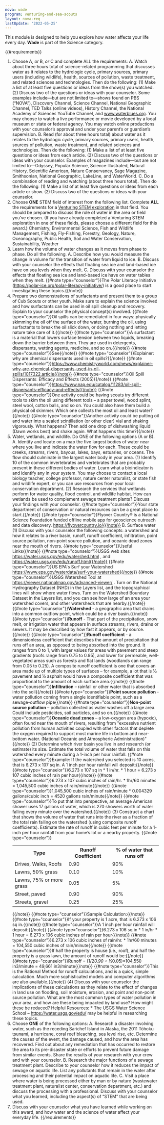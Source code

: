 ```yaml
---
nova: wade
program: venturing-and-sea-scouts
layout: nova-req
lastUpdate: '2022-05-25'
---
```


This module is designed to help you explore how water affects your life every day. **Wade** is part of the Science category.

{{#requirements}}
1. Choose A, *or* B, *or* C and complete ALL the requirements:
    A. Watch about three hours total of science-related programming that discusses water as it relates to the hydrologic cycle, primary sources, primary users (including wildlife), health, sources of pollution, waste treatment, and related sciences and technologies. Then do the following:
        (1) Make a list of at least five questions or ideas from the show(s) you watched.
        (2) Discuss two of the questions or ideas with your counselor.
        Some examples include—but are not limited to—shows found on PBS (“NOVA”), Discovery Channel, Science Channel, National Geographic Channel, TED Talks (online videos), History Channel, the National Academy of Sciences YouTube Channel, and www.waterblues.org. You may choose to watch a live performance or movie developed by a local museum or state or federal agency. You may watch online productions with your counselor’s approval and under your parent’s or guardian’s supervision.
    B. Read (for about three hours total) about water as it relates to the hydrologic cycle, primary sources, primary users, health, sources of pollution, waste treatment, and related sciences and technologies. Then do the following:
        (1) Make a list of at least five questions or ideas from each article.
        (2) Discuss two of the questions or ideas with your counselor.
        Examples of magazines include—but are not limited to—Odyssey, Popular Science, Science Illustrated, Natural History, Scientific American, Nature Conservancy, Sage Magazine, Smithsonian, National Geographic, LakeLine, and WaterWorld.
    C. Do a combination of reading and watching (about three hours total). Then do the following:
        (1) Make a list of at least five questions or ideas from each article or show.
        (2) Discuss two of the questions or ideas with your counselor.
2. Choose **ONE** STEM field of interest from the following list. Complete **ALL** the requirements for a [Venturing STEM exploration](../../explorations/) in that field. You should be prepared to discuss the role of water in the area or field you’ve chosen. (If you have already completed a Venturing STEM exploration in one of these fields, please choose a different field for this award.)
    Chemistry, Environmental Science, Fish and Wildlife Management, Fishing, Fly-Fishing, Forestry, Geology, Nature, Oceanography, Public Health, Soil and Water Conservation, Sustainability, Weather
3. Learn how the volume of water changes as it moves from phase to phase. Do all the following.
    A. Describe how you would measure the change in volume for the transition of water from liquid to ice.
    B. Discuss with your counselor the effects that floating sea ice and land-based ice have on sea levels when they melt.
    C. Discuss with your counselor the effects that floating sea ice and land-based ice have on water tables when they melt.
    {{#note type="counselor"}}The Polar Literacy Initiative (https://polar-ice.org/polar-literacy-initiative/) is a good place to start investigating these topics.{{/note}}
4. Prepare two demonstrations of surfactants and present them to a group of Cub Scouts or other youth. Make sure to explain the science involved and how surfactants can be used in oil spill cleanup and recovery. Explain to your counselor the physical concept(s) involved.
    {{#note type="counselor"}}Oil spills can be remediated in four ways: physically skimming the oil off the surface of the water, burning the oil, using surfactants to break the oil slick down, or doing nothing and letting nature take care of it.{{/note}}
    {{#note type="counselor"}}A surfactant is a material that lowers surface tension between two liquids, breaking down the barrier between them. They are used in detergents, dispersants, wetting agents, medicine, and so on.{{/note}}
    {{#note type="counselor"}}See{{/note}}
    {{#note type="counselor"}}Explainer: why are chemical dispersants used in oil spills?{{/note}}
    {{#note type="counselor"}}https://www.chemistryworld.com/news/explainer-why-are-chemical-dispersants-used-in-oil-spills/1017322.article{{/note}}
    {{#note type="counselor"}}Oil Spill Dispersants: Efficacy and Effects (2005){{/note}}
    {{#note type="counselor"}}https://www.nap.edu/catalog/11283/oil-spill-dispersants-efficacy-and-effects{{/note}}
    {{#note type="counselor"}}One activity could be having scouts try different tools to skim the oil using different tools – a paper towel, wood splint, steel wool, cotton balls, and so on. You could also have them build a physical oil skimmer. Which one collects the most oil and least water?{{/note}}
    {{#note type="counselor"}}Another activity could be putting oil and water into a sealed scintillation (or other clear) vial and shaking vigorously. What happens? Then add one drop of dishwashing liquid (Dawn works best) and shake again. What happens this time?{{/note}}
5. Water, wetlands, and wildlife. Do ONE of the following options (A or B).
    A. Identify and locate on a map the five largest bodies of water near where you live and indicate the water flow for each. These could be creeks, streams, rivers, bayous, lakes, bays, estuaries, or oceans. The flow should culminate in the largest water body in your area.
        (1) Identify 10 of the common invertebrates and vertebrates that are probably present in these different bodies of water. Learn what a bioindicator is and identify any in your system. You may choose to contact a local biology teacher, college professor, nature center naturalist, or state fish and wildlife expert, or you can use resources from your local conservation department.
        (2) Research the services that wetlands perform for water quality, flood control, and wildlife habitat. How can wetlands be used to complement sewage treatment plants? Discuss your findings with your counselor.
        {{#note type="counselor"}}Your state department of conservation or natural resources can be a great place to start.{{/note}}
        {{#note type="counselor"}}Flyover Country® is a National Science Foundation funded offline mobile app for geoscience outreach and data discovery. https://flyovercountry.io/{{/note}}
    B. Surface water
        (1) Discuss with your counselor the following concepts: a watershed and how it relates to a river basin, runoff, runoff coefficient, infiltration, point source pollution, non-point source pollution, and oceanic dead zones near the mouth of rivers.
            {{#note type="counselor"}}Useful Links{{/note}}
            {{#note type="counselor"}}USGS web sites https://water.usgs.gov/edu/watershed.html , and https://water.usgs.gov/edu/runoff.html{{/note}}
            {{#note type="counselor"}}US EPA's Surf your Watershed https://www.epa.gov/waterdata/surf-your-watershed{{/note}}
            {{#note type="counselor"}}USGS Watershed Tool at https://viewer.nationalmap.gov/advanced-viewer/ . Turn on the National Hydrography Dataset (NHD) in the Layers list, and the topographical lines will show where water flows. Turn on the Watershed Boundary Dataset in the Layers list, and you can see how large of an area your watershed covers, and other watersheds that are nearby.{{/note}}
            {{#note type="counselor"}}**Watershed** - a geographic area that drains into a common outflow point, which could be a river basin.{{/note}}
            {{#note type="counselor"}}**Runoff** - That part of the precipitation, snow melt, or irrigation water that appears in surface streams, rivers, drains or sewers. It may be described by how fast it appears, or by source.{{/note}}
            {{#note type="counselor"}}**Runoff coefficient** - a dimensionless coefficient that describes the amount of precipitation that runs off an area, as opposed to being absorbed into the ground. It ranges from 0 to 1, with larger values for areas with pavement and steep gradients (roofs range from 0.75 to 0.95), and lower for permeable, well-vegetated areas such as forests and flat lands (woodlands can range from 0.05 to 0.25). A composite runoff coefficient is one that covers an area made up of multiple types of surfaces – for example, a lot that is ½ pavement and ½ asphalt would have a composite coefficient that was proportional to the amount of each surface area.{{/note}}
            {{#note type="counselor"}}**Infiltration** – rainfall or other water that is absorbed into the soil{{/note}}
            {{#note type="counselor"}}**Point source pollution** - water pollution coming from a single identifiable point, such as a sewage-outflow pipe{{/note}}
            {{#note type="counselor"}}**Non-point source pollution** – pollution collected as water washes off a large area. Could include pesticides, soil particles, and so on.{{/note}}
            {{#note type="counselor"}}**Oceanic dead zones** – a low-oxygen area (hypoxic), often found near the mouth of rivers, resulting from "excessive nutrient pollution from human activities coupled with other factors that deplete the oxygen required to support most marine life in bottom and near-bottom water. (National Oceanic and Atmospheric Administration)"{{/note}}
        (2) Determine which river basin you live in and research (or estimate) its size.  Estimate the total volume of water that falls on this watershed every minute during a 1-inch per hour rainfall.
            {{#note type="counselor"}}Example: If the watershed you selected is 10 acres, that is 6.273 x 107 sq in. A 1 inch per hour rainfall will deposit:{{/note}}
            {{#note type="counselor"}}6.273 x 107 sq in * 1 in/hr. * 1 hour = 6.273 x 107 cubic inches of rain per hour{{/note}}
            {{#note type="counselor"}}6.273 x 107 cubic inches of rain/hr. * 1hr/60 minutes = 1,045,500 cubic inches of rain/minute{{/note}}
            {{#note type="counselor"}}1,045,500 cubic inches of rain/minute * 0.004329 gallons/cubic inch = 4520 gallons rain/minute{{/note}}
            {{#note type="counselor"}}To put that into perspective, an average American shower uses 17 gallons of water, which is 270 showers worth of water falling every minute over the watershed.{{/note}}
        (3) Construct a chart that shows the volume of water that runs into the river as a fraction of the total rain falling on the watershed (using composite runoff coefficients). Estimate the rate of runoff in cubic feet per minute for a 1-inch per hour rainfall from your home’s lot or a nearby property.
            {{#note type="counselor"}}<table><tr><th>Type</th><th>Runoff Coefficient</th><th>% of water that runs off</th></tr><tr><td>Drives, Walks, Roofs</td><td>0.90</td><td>90%</td></tr><tr><td>Lawns, 50% grass</td><td>0.10</td><td>10%</td></tr><tr><td>Lawns, 75% or more grass</td><td>0.05</td><td>5%</td></tr><tr><td>Street, paved</td><td>0.90</td><td>90%</td></tr><tr><td>Streets, gravel</td><td>0.25</td><td>25%</td></tr></table>{{/note}}
            {{#note type="counselor"}}Sample Calculation:{{/note}}
            {{#note type="counselor"}}If your property is 1 acre, that is 6.273 x 106 sq in.{{/note}}
            {{#note type="counselor"}}A 1 inch per hour rainfall will deposit:{{/note}}
            {{#note type="counselor"}}6.273 x 106 sq in * 1 in/hr * 1 hour = 6.273 x 106 cubic inches of rain per hour{{/note}}
            {{#note type="counselor"}}6.273 x 106 cubic inches of rain/hr. * 1hr/60 minutes = 104,550 cubic inches of rain/minute{{/note}}
            {{#note type="counselor"}}If half the property is house (i.e., roof), and half the property is a grass lawn, the amount of runoff would be:{{/note}}
            {{#note type="counselor"}}Runoff = (1/2*0.90 + ½*0.05)*104,550 in3/minute = 49,661 in3/minute{{/note}}
            {{#note type="counselor"}}This is the Rational Method for runoff calculations, and is a quick, simple calculation. Much more sophisticated models and computer algorithms are also available.{{/note}}
        (4) Discuss with your counselor the implications of these calculations as they relate to the effect of changes in land use on flooding, soil moisture, erosion, and point and non-point source pollution. What are the most common types of water pollution in your area, and how are these being impacted by land use? How might these be reduced?
    Helpful Resources:
        * The USGS Water Science School – https://water.usgs.gov/edu/ may be helpful in researching these topics.
6. Choose **ONE** of the following options:
    A. Research a disaster involving water, such as the receding Sarichef Island in Alaska, the 2011 Tōhoku tsunami, a hurricane, coral reef bleaching, sea level rise, etc. Determine the causes of the event, the damage caused, and how the area has recovered. Find out about any remediation that has occurred to restore the area to its pre-disaster state or efforts to prevent future damage from similar events. Share the results of your research with your crew and with your counselor.
    B. Research the major functions of a sewage treatment plant. Describe to your counselor how it reduces the impact of sewage on aquatic life. List any pollutants that remain in the water after processing and their potential impact on aquatic life.
    C. Visit a place where water is being processed either by man or by nature (wastewater treatment plant, naturalist center, conservation department, etc.) and discuss the processing with a professional. Discuss with your counselor what you learned, including the aspect(s) of “STEM” that are being used.
7. Discuss with your counselor what you have learned while working on this award, and how water and the science of water affect your everyday life.
{{/requirements}}
